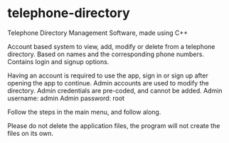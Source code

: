 # telephone-directory
Telephone Directory Management Software, made using C++

Account based system to view, add, modify or delete from a telephone directory. Based on names and the corresponding phone numbers. Contains login and signup options.

Having an account is required to use the app, sign in or sign up after opening the app to continue.
Admin accounts are used to modify the directory. Admin credentials are pre-coded, and cannot be added.
Admin username: admin
Admin password: root

Follow the steps in the main menu, and follow along.

Please do not delete the application files, the program will not create the files on its own.